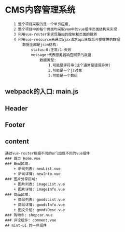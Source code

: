 # CMS内容管理系统
```
    1 整个项目采取的是一个单页应用,
    2 整个项目中的每个页面均采取vue中的vue组件页面结构来实现
    3 利用vue-router来实现路由的控制和页面的跳转
    4 利用vue-resource来通过ajax请求api获取后台提提供的数据
        数据全部是json结构:
            status:0:正常/1:失败
            message:代表服务器响应回来的数据
                数据类型:
                    1.可能是字符串(这个通常是错误异常)
                    2.可能是一个js对象
                    3.可能是一个数组
```
## webpack的入口: main.js
## Header
## Footer
## content
    通过vue-router根据不同的url加载不同的vue组件
    ### 首页 Home.vue
    ### 新闻区域:
        + 新闻列表: newList.vue
        + 新闻详情: newInfo.vue
    ### 图片分享区域:
        + 图片列表: imageList.vue
        + 图片详情: imageInfo.vue
    ### 商品区域:
        + 商品列表: goodsList.vue
        + 商品详情: goodsInfo.vue
        + 图文介绍: goodsDesc.vue
    ### 购物车: shopcar.vue
    ### 评论组件: comment.vue
    ## mint-ui 的一些组件